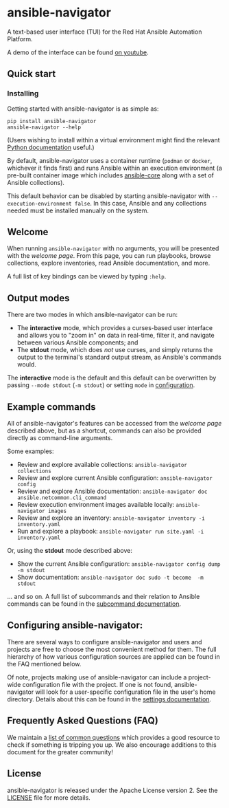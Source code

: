 # ansible-navigator

A text-based user interface (TUI) for the Red Hat Ansible Automation Platform.

A demo of the interface can be found [on youtube][YT demo].

[YT demo]: https://www.youtube.com/watch?v=J9PBKi8ydi4

## Quick start

### Installing

Getting started with ansible-navigator is as simple as:

```
pip install ansible-navigator
ansible-navigator --help
```

(Users wishing to install within a virtual environment might find the relevant
[Python documentation][Python venv doc] useful.)

By default, ansible-navigator uses a container runtime (`podman` or `docker`,
whichever it finds first) and runs Ansible within an execution environment
(a pre-built container image which includes [ansible-core] along with a set
of Ansible collections).

This default behavior can be disabled by starting ansible-navigator with
`--execution-environment false`. In this case, Ansible and any collections
needed must be installed manually on the system.

[ansible-core]: https://docs.ansible.com/ansible-core/devel
[Python venv doc]: https://docs.python.org/3/library/venv.html

## Welcome

When running `ansible-navigator` with no arguments, you will be presented with
the *welcome page*. From this page, you can run playbooks, browse collections,
explore inventories, read Ansible documentation, and more.

A full list of key bindings can be viewed by typing `:help`.

## Output modes

There are two modes in which ansible-navigator can be run:

* The **interactive** mode, which provides a curses-based user interface and
  allows you to "zoom in" on data in real-time, filter it, and navigate between
  various Ansible components; and
* The **stdout** mode, which does *not* use curses, and simply returns the
  output to the terminal's standard output stream, as Ansible's commands
  would.

The **interactive** mode is the default and this default can be overwritten by
passing `--mode stdout` (`-m stdout`) or setting `mode` in
[configuration][settings documentation].

[settings documentation]: https://ansible-navigator.rtfd.io/en/latest/settings

## Example commands

All of ansible-navigator's features can be accessed from the *welcome page*
described above, but as a shortcut, commands can also be provided directly as
command-line arguments.

Some examples:

* Review and explore available collections: `ansible-navigator collections`
* Review and explore current Ansible configuration: `ansible-navigator config`
* Review and explore Ansible documentation:
  `ansible-navigator doc ansible.netcommon.cli_command`
* Review execution environment images available locally:
  `ansible-navigator images`
* Review and explore an inventory:
  `ansible-navigator inventory -i inventory.yaml`
* Run and explore a playbook:
  `ansible-navigator run site.yaml -i inventory.yaml`

Or, using the **stdout** mode described above:

* Show the current Ansible configuration:
  `ansible-navigator config dump -m stdout`
* Show documentation: `ansible-navigator doc sudo -t become  -m stdout`

... and so on. A full list of subcommands and their relation to Ansible
commands can be found in the [subcommand documentation].

[subcommand documentation]:
https://ansible-navigator.rtfd.io/en/latest/subcommands

## Configuring ansible-navigator:

There are several ways to configure ansible-navigator and users and projects
are free to choose the most convenient method for them. The full hierarchy of
how various configuration sources are applied can be found in the FAQ mentioned
below.

Of note, projects making use of ansible-navigator can include a project-wide
configuration file with the project. If one is not found, ansible-navigator
will look for a user-specific configuration file in the user's home directory.
Details about this can be found in the [settings documentation].

## Frequently Asked Questions (FAQ)

We maintain a [list of common questions][FAQ] which provides a good
resource to check if something is tripping you up. We also encourage additions
to this document for the greater community!

[FAQ]: https://ansible-navigator.rtfd.io/en/latest/faq

## License

ansible-navigator is released under the Apache License version 2. See the
[LICENSE] file for more details.

[LICENSE]: https://github.com/ansible/ansible-navigator/blob/main/LICENSE
